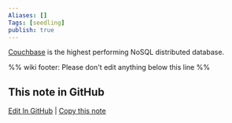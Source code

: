 ```yaml
---
Aliases: []
Tags: [seedling]
publish: true
---
```

[Couchbase](https://www.couchbase.com/) is the highest performing NoSQL distributed database.

%% wiki footer: Please don't edit anything below this line %%

## This note in GitHub

<span class="git-footer">[Edit In GitHub](https://github.dev/data-engineering-community/data-engineering-wiki/blob/main/Tools/Databases/Couchbase.md "git-hub-edit-note") | [Copy this note](https://raw.githubusercontent.com/data-engineering-community/data-engineering-wiki/main/Tools/Databases/Couchbase.md "git-hub-copy-note") </span>
